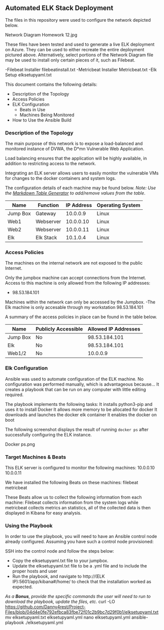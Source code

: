 ## Automated ELK Stack Deployment

The files in this repository were used to configure the network depicted below.

Network Diagram Homework 12.jpg

These files have been tested and used to generate a live ELK deployment on Azure. They can be used to either recreate the entire deployment pictured above. Alternatively, select portions of the Network Diagram file may be used to install only certain pieces of it, such as Filebeat.

  -Filebeat Installer filebeatinstall.txt
  -Metricbeat Installer Metricbeat.txt
  -Elk Setup elksetupyaml.txt

This document contains the following details:
- Description of the Topology
- Access Policies
- ELK Configuration
  - Beats in Use
  - Machines Being Monitored
- How to Use the Ansible Build


### Description of the Topology

The main purpose of this network is to expose a load-balanced and monitored instance of DVWA, the D*mn Vulnerable Web Application.

Load balancing ensures that the application will be highly available, in addition to restricting access to the network.

Integrating an ELK server allows users to easily monitor the vulnerable VMs for changes to the docker containers and system logs.


The configuration details of each machine may be found below.
_Note: Use the [Markdown Table Generator](http://www.tablesgenerator.com/markdown_tables) to add/remove values from the table_.

| Name     | Function | IP Address | Operating System |
|----------|----------|------------|------------------|
| Jump Box | Gateway  | 10.0.0.9   | Linux            |
| Web1     | Webserver| 10.0.0.10  | Linux            |
| Web2     | Webserver| 10.0.0.11  | Linux            |
| Elk      | Elk Stack| 10.1.0.4   | Linux            |

### Access Policies

The machines on the internal network are not exposed to the public Internet. 

Only the jumpbox machine can accept connections from the Internet. Access to this machine is only allowed from the following IP addresses:
- 98.53.184.101

Machines within the network can only be accessed by the Jumpbox.
-The Elk machine is only accesable through my workstation 98.53.184.101

A summary of the access policies in place can be found in the table below.

| Name     | Publicly Accessible | Allowed IP Addresses |
|----------|---------------------|----------------------|
| Jump Box | No                  | 98.53.184.101        |
| Elk      | No                  | 98.53.184.101        |
| Web1/2   | No                  | 10.0.0.9             |

### Elk Configuration

Ansible was used to automate configuration of the ELK machine. No configuration was performed manually, which is advantageous because...
It creates a playbook that can be run on any computer with little editing required.

The playbook implements the following tasks:
It installs python3-pip and uses it to install Docker
It allows more memory to be allocated for docker
It downloads and launches the docker elk container
It enables the docker on boot

The following screenshot displays the result of running `docker ps` after successfully configuring the ELK instance.

Docker ps.png

### Target Machines & Beats
This ELK server is configured to monitor the following machines:
10.0.0.10
10.0.0.11

We have installed the following Beats on these machines:
filebeat
metricbeat

These Beats allow us to collect the following information from each machine:
Filebeat collects information from the system logs while metricbeat collects metrics an statistics, all of the collected data is then displayed in Kibana for easy analysis.

### Using the Playbook
In order to use the playbook, you will need to have an Ansible control node already configured. Assuming you have such a control node provisioned: 

SSH into the control node and follow the steps below:
- Copy the elksetupyaml.txt file to your jumpbox.
- Update the elksetupyaml.txt file to be a .yml file and to include the proper hosts and user
- Run the playbook, and navigate to http://(ELK IP):5601/app/kibana#/home/ to check that the installation worked as expected.


_As a **Bonus**, provide the specific commands the user will need to run to download the playbook, update the files, etc._
curl -LO https://github.com/Danny4rest/Project-Files/blob/04d4e0fe792efbca83fbe72f01c2b9bc7d29f0b1/elksetupyaml.txt
mv elksetupyaml.txt elksetupyaml.yml
nano elksetupyaml.yml
ansible-playbook ./elksetupyaml.yml
